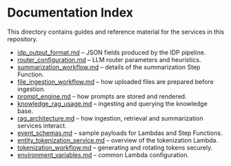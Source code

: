 # Documentation Index

This directory contains guides and reference material for the services in this repository.

- [idp_output_format.md](idp_output_format.md) – JSON fields produced by the IDP pipeline.
- [router_configuration.md](router_configuration.md) – LLM router parameters and heuristics.
- [summarization_workflow.md](summarization_workflow.md) – details of the summarization Step Function.
- [file_ingestion_workflow.md](file_ingestion_workflow.md) – how uploaded files are prepared before ingestion.
- [prompt_engine.md](prompt_engine.md) – how prompts are stored and rendered.
- [knowledge_rag_usage.md](knowledge_rag_usage.md) – ingesting and querying the knowledge base.
- [rag_architecture.md](rag_architecture.md) – how ingestion, retrieval and summarization services interact.
- [event_schemas.md](event_schemas.md) – sample payloads for Lambdas and Step Functions.
- [entity_tokenization_service.md](entity_tokenization_service.md) – overview of the tokenization Lambda.
- [tokenization_workflow.md](tokenization_workflow.md) – generating and rotating tokens securely.
- [environment_variables.md](environment_variables.md) – common Lambda configuration.
